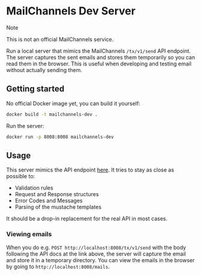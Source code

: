 # MailChannels Dev Server

> [!NOTE]
> This is not an official MailChannels service.

Run a local server that mimics the MailChannels `/tx/v1/send` API endpoint. The server captures
the sent emails and stores them temporarily so you can read them in the browser. This is useful
when developing and testing email without actually sending them.

## Getting started

No official Docker image yet, you can build it yourself:

```bash
docker build -t mailchannels-dev .
```

Run the server:

```bash
docker run -p 8008:8008 mailchannels-dev
```

## Usage

This server mimics the API endpoint [here](https://docs.mailchannels.net/email-api/api-reference/send-a-message-over-mail-channels-email-api).
It tries to stay as close as possible to:

- Validation rules
- Request and Response structures
- Error Codes and Messages
- Parsing of the mustache templates

It should be a drop-in replacement for the real API in most cases.

### Viewing emails

When you do e.g. `POST http://localhost:8008/tx/v1/send` with the body following the API docs at the link above,
the server will capture the email and store it in a temporary directory. You can view the emails in the browser
by going to `http://localhost:8008/mails`.
